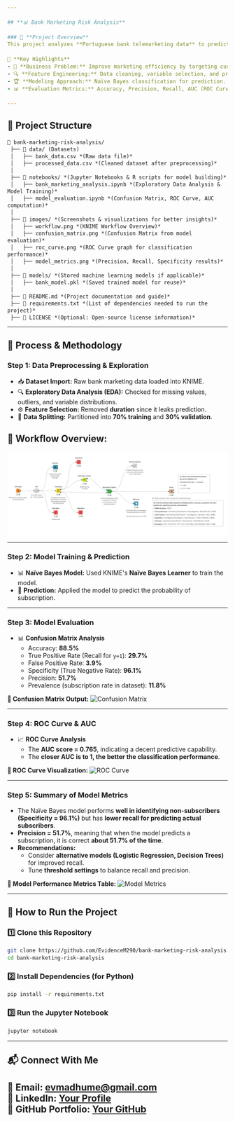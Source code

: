 ```yaml
---

## **📊 Bank Marketing Risk Analysis**

### 🚀 **Project Overview**
This project analyzes **Portuguese bank telemarketing data** to predict whether customers will subscribe to a term deposit. The dataset contains customer demographics, campaign details, and previous interactions. Using a **Naïve Bayes model**, we aim to classify potential subscribers based on key predictors.  

📌 **Key Highlights**
- 🏦 **Business Problem:** Improve marketing efficiency by targeting customers likely to subscribe.  
- 🔍 **Feature Engineering:** Data cleaning, variable selection, and preprocessing.  
- 🏆 **Modeling Approach:** Naïve Bayes classification for prediction.  
- 📊 **Evaluation Metrics:** Accuracy, Precision, Recall, AUC (ROC Curve).  

---
```


## **📂 Project Structure**
```
📂 bank-marketing-risk-analysis/
 ├── 📂 data/ (Datasets)
 │   ├── bank_data.csv *(Raw data file)*
 │   ├── processed_data.csv *(Cleaned dataset after preprocessing)*
 │  
 ├── 📂 notebooks/ *(Jupyter Notebooks & R scripts for model building)*
 │   ├── bank_marketing_analysis.ipynb *(Exploratory Data Analysis & Model Training)*
 │   ├── model_evaluation.ipynb *(Confusion Matrix, ROC Curve, AUC computation)*
 │  
 ├── 📂 images/ *(Screenshots & visualizations for better insights)*
 │   ├── workflow.png *(KNIME Workflow Overview)*
 │   ├── confusion_matrix.png *(Confusion Matrix from model evaluation)*
 │   ├── roc_curve.png *(ROC Curve graph for classification performance)*
 │   ├── model_metrics.png *(Precision, Recall, Specificity results)*
 │  
 ├── 📂 models/ *(Stored machine learning models if applicable)*
 │   ├── bank_model.pkl *(Saved trained model for reuse)*
 │  
 ├── 📜 README.md *(Project documentation and guide)*
 ├── 📜 requirements.txt *(List of dependencies needed to run the project)*
 ├── 📜 LICENSE *(Optional: Open-source license information)*
```

---

## **📌 Process & Methodology**
### **Step 1: Data Preprocessing & Exploration**
- 📥 **Dataset Import:** Raw bank marketing data loaded into KNIME.
- 🔍 **Exploratory Data Analysis (EDA):** Checked for missing values, outliers, and variable distributions.
- ⚙️ **Feature Selection:** Removed **duration** since it leaks prediction.
- 🔄 **Data Splitting:** Partitioned into **70% training** and **30% validation**.

## 📌 Workflow Overview:
![Workflow](https://raw.githubusercontent.com/EvidenceM290/-Bank-Marketing-Risk-Analysis/main/images/Model%20Flow.png)

---

### **Step 2: Model Training & Prediction**
- 📊 **Naïve Bayes Model:** Used KNIME's **Naïve Bayes Learner** to train the model.
- 🔢 **Prediction:** Applied the model to predict the probability of subscription.

---

### **Step 3: Model Evaluation**
- 📊 **Confusion Matrix Analysis**
  - Accuracy: **88.5%**
  - True Positive Rate (Recall for `y=1`): **29.7%**
  - False Positive Rate: **3.9%**
  - Specificity (True Negative Rate): **96.1%**
  - Precision: **51.7%**
  - Prevalence (subscription rate in dataset): **11.8%**

**📌 Confusion Matrix Output:**
![Confusion Matrix](images/confusion_matrix.png)

---

### **Step 4: ROC Curve & AUC**
- 📈 **ROC Curve Analysis**  
  - The **AUC score = 0.765**, indicating a decent predictive capability.  
  - The **closer AUC is to 1, the better the classification performance**.

**📌 ROC Curve Visualization:**
![ROC Curve](images/roc_curve.png)

---

### **Step 5: Summary of Model Metrics**
- The Naïve Bayes model performs **well in identifying non-subscribers (Specificity = 96.1%)** but has **lower recall for predicting actual subscribers**.
- **Precision = 51.7%**, meaning that when the model predicts a subscription, it is correct **about 51.7% of the time**.
- **Recommendations:**
  - Consider **alternative models (Logistic Regression, Decision Trees)** for improved recall.
  - Tune **threshold settings** to balance recall and precision.

**📌 Model Performance Metrics Table:**
![Model Metrics](images/model_metrics.png)

---

## **🔧 How to Run the Project**
### **1️⃣ Clone this Repository**
```sh
git clone https://github.com/EvidenceM290/bank-marketing-risk-analysis.git
cd bank-marketing-risk-analysis
```

### **2️⃣ Install Dependencies (for Python)**
```sh
pip install -r requirements.txt
```

### **3️⃣ Run the Jupyter Notebook**
```sh
jupyter notebook
```

---

## **📬 Connect With Me**
📧 **Email:** evmadhume@gmail.com  
🔗 **LinkedIn:** [Your Profile](http://www.linkedin.com/in/evidence-madhume-874540204)  
📂 **GitHub Portfolio:** [Your GitHub](https://github.com/EvidenceM290/EvidenceM290/)  
---
